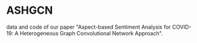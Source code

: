# ASHGCN
data and code of our paper "Aspect-based Sentiment Analysis for COVID-19: A Heterogeneous Graph Convolutional Network Approach".
